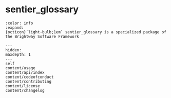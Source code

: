 # sentier_glossary

```{button-link} https://docs.brightway.dev
:color: info
:expand:
{octicon}`light-bulb;1em` sentier_glossary is a specialized package of the Brightway Software Framework
```

```{toctree}
---
hidden:
maxdepth: 1
---
self
content/usage
content/api/index
content/codeofconduct
content/contributing
content/license
content/changelog
```
